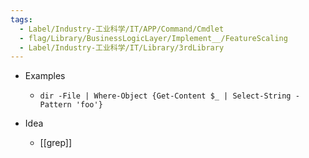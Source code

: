 ```yaml
---
tags:
  - Label/Industry-工业科学/IT/APP/Command/Cmdlet
  - flag/Library/BusinessLogicLayer/Implement__/FeatureScaling
  - Label/Industry-工业科学/IT/Library/3rdLibrary
---
```


- Examples
    - `dir -File | Where-Object {Get-Content $_ | Select-String -Pattern 'foo'}`

- Idea
    - [[grep]]
